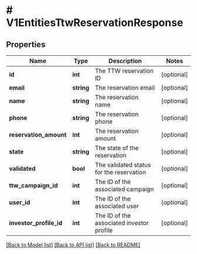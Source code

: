 # # V1EntitiesTtwReservationResponse

## Properties

Name | Type | Description | Notes
------------ | ------------- | ------------- | -------------
**id** | **int** | The TTW reservation ID | [optional]
**email** | **string** | The reservation email | [optional]
**name** | **string** | The reservation name | [optional]
**phone** | **string** | The reservation phone | [optional]
**reservation_amount** | **int** | The reservation amount | [optional]
**state** | **string** | The state of the reservation | [optional]
**validated** | **bool** | The validated status for the reservation | [optional]
**ttw_campaign_id** | **int** | The ID of the associated campaign | [optional]
**user_id** | **int** | The ID of the associated user | [optional]
**investor_profile_id** | **int** | The ID of the associated investor profile | [optional]

[[Back to Model list]](../../README.md#models) [[Back to API list]](../../README.md#endpoints) [[Back to README]](../../README.md)
